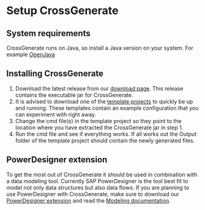 # Setup CrossGenerate

## System requirements
CrossGenerate runs on Java, so install a Java version on your system. For example [OpenJava](https://jdk.java.net/)

## Installing CrossGenerate
1. Download the latest release from our [download page](http://downloadCrossGenerate). This release contains the executable jar for CrossGenerate.
2. It is advised to download one of the [template projects](http://xgentemplates) to quickly be up and running. These templates contain an example configuration that you can experiment with right away.
3. Change the cmd file(s) in the template project so they point to the location where you have extracted the CrossGenerate jar in step 1.
4. Run the cmd file and see if everything works. If all works out the Output folder of the template project should contain the newly generated files.

## PowerDesigner extension
To get the most out of CrossGenerate it should be used in combination with a data modeling tool. Currently SAP PowerDesigner is the tool best fit to model not only data structures but also data flows. If you are planning to use PowerDesigner with CrossGenerate, make sure to download our [PowerDesigner extension](http://downloadPDExtension) and read the [Modeling documentation](./modeling_with_the_PowerDesigner_extension).

